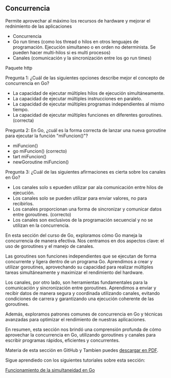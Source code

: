 ## Concurrencia

Permite aprovechar al máximo los recursos de hardware y mejorar el rednimiento de las aplicaciones

- Concurrencia
- Go run times (como los thread o hilos en otros lenguajes de programación. Ejecución simultaneo o en orden no determinista. Se pueden hacer multi-hilos si es multi procesos)
- Canales (comunicación y la sincronización entre los go run times)

Paquete http

Pregunta 1:
¿Cuál de las siguientes opciones describe mejor el concepto de concurrencia en Go?

- La capacidad de ejecutar múltiples hilos de ejecución simultáneamente.
- La capacidad de ejecutar múltiples instrucciones en paralelo.
- La capacidad de ejecutar múltiples programas independientes al mismo tiempo.
- La capacidad de ejecutar múltiples funciones en diferentes goroutines. (correcta)

Pregunta 2:
En Go, ¿cuál es la forma correcta de lanzar una nueva goroutine para ejecutar la función "miFuncion()"?

- miFuncion()
- go miFuncion() (correcto)
- tart miFuncion()
- newGoroutine miFuncion()

Pregunta 3:
¿Cuál de las siguientes afirmaciones es cierta sobre los canales en Go?

- Los canales solo s epueden utilizar par ala comunicación entre hilos de ejecución.
- Los canales solo se pueden utilizar para enviar valores, no para recibirlos.
- Los canales proporcionan una forma de sincronizar y comunicar datos entre goroutines. (correcto)
- Los canales son exclusivos de la programación secuencial y no se utilizan en la concurrencia.

En esta sección del curso de Go, exploramos cómo Go maneja la concurrencia de manera efectiva. Nos centramos en dos aspectos clave: el uso de goroutines y el manejo de canales.

Las goroutines son funciones independientes que se ejecutan de forma concurrente y ligera dentro de un programa Go. Aprendimos a crear y utilizar goroutines, aprovechando su capacidad para realizar múltiples tareas simultáneamente y maximizar el rendimiento del hardware.

Los canales, por otro lado, son herramientas fundamentales para la comunicación y sincronización entre goroutines. Aprendimos a enviar y recibir datos de manera segura y coordinada utilizando canales, evitando condiciones de carrera y garantizando una ejecución coherente de las goroutines.

Además, exploramos patrones comunes de concurrencia en Go y técnicas avanzadas para optimizar el rendimiento de nuestras aplicaciones.

En resumen, esta sección nos brindó una comprensión profunda de cómo aprovechar la concurrencia en Go, utilizando goroutines y canales para escribir programas rápidos, eficientes y concurrentes.

Materia de esta sección en GitHub y Tambien puedes [descargar en PDF](https://github.com/alexroel/curso-golang/blob/main/sections/08-concurrencia.md).

Sigue aprendiedo con los siguientes tutoriales sobre esta sección:

[Funcionamiento de la simultaneidad en Go](https://learn.microsoft.com/es-es/training/modules/go-concurrency/)
